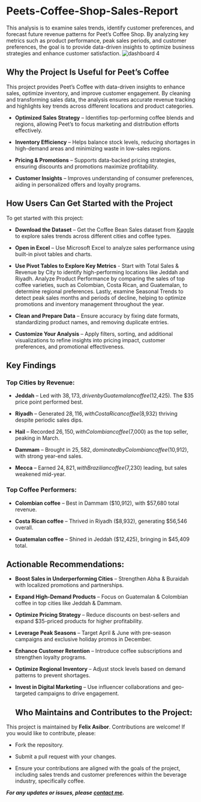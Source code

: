 # Peets-Coffee-Shop-Sales-Report
This analysis is to examine sales trends, identify customer preferences, and forecast future revenue patterns for Peet’s Coffee Shop. By analyzing key metrics such as product performance, peak sales periods, and customer preferences, the goal is to provide data-driven insights to optimize business strategies and enhance customer satisfaction.
![dashboard 4](https://github.com/user-attachments/assets/bec75f89-8fc1-4eb8-81d3-5ce28f38d9d7)

## Why the Project Is Useful for Peet’s Coffee
This project provides Peet’s Coffee with data-driven insights to enhance sales, optimize inventory, and improve customer engagement. By cleaning and transforming sales data, the analysis ensures accurate revenue tracking and highlights key trends across different locations and product categories.

- **Optimized Sales Strategy** – Identifies top-performing coffee blends and regions, allowing Peet’s to focus marketing and distribution efforts effectively.
+ **Inventory Efficiency** – Helps balance stock levels, reducing shortages in high-demand areas and minimizing waste in low-sales regions.
* **Pricing & Promotions** – Supports data-backed pricing strategies, ensuring discounts and promotions maximize profitability.
- **Customer Insights** – Improves understanding of consumer preferences, aiding in personalized offers and loyalty programs.

## How Users Can Get Started with the Project
To get started with this project:

- **Download the Dataset** – Get the Coffee Bean Sales dataset from [Kaggle](https://www.kaggle.com/datasets/halaturkialotaibi/coffee-bean-sales-dataset) to explore sales trends across different cities and coffee types.
+ **Open in Excel** – Use Microsoft Excel to analyze sales performance using built-in pivot tables and charts.
* **Use Pivot Tables to Explore Key Metrics** - Start with Total Sales & Revenue by City to identify high-performing locations like Jeddah and Riyadh. Analyze Product Performance by comparing the sales of top coffee varieties, such as Colombian, Costa Rican, and Guatemalan, to determine regional preferences. Lastly, examine Seasonal Trends to detect peak sales months and periods of decline, helping to optimize promotions and inventory management throughout the year.
- **Clean and Prepare Data** – Ensure accuracy by fixing date formats, standardizing product names, and removing duplicate entries.
+ **Customize Your Analysis** – Apply filters, sorting, and additional visualizations to refine insights into pricing impact, customer preferences, and promotional effectiveness.


## Key Findings
### Top Cities by Revenue:
- **Jeddah** – Led with $38,173, driven by Guatemalan coffee ($12,425). The $35 price point performed best.
+ **Riyadh** – Generated $28,116, with Costa Rican coffee ($8,932) thriving despite periodic sales dips.
* **Hail** – Recorded $26,150, with Colombian coffee ($7,000) as the top seller, peaking in March.
- **Dammam** – Brought in $25,582, dominated by Colombian coffee ($10,912), with strong year-end sales.
+ **Mecca** – Earned $24,821, with Brazilian coffee ($7,230) leading, but sales weakened mid-year.

### Top Coffee Performers:
- **Colombian coffee** – Best in Dammam ($10,912), with $57,680 total revenue.
+ **Costa Rican coffee** – Thrived in Riyadh ($8,932), generating $56,546 overall.
* **Guatemalan coffee** – Shined in Jeddah ($12,425), bringing in $45,409 total.

## Actionable Recommendations:
+ **Boost Sales in Underperforming Cities** – Strengthen Abha & Buraidah with localized promotions and partnerships.
- **Expand High-Demand Products** – Focus on Guatemalan & Colombian coffee in top cities like Jeddah & Dammam.
* **Optimize Pricing Strategy** – Reduce discounts on best-sellers and expand $35-priced products for higher profitability.
+ **Leverage Peak Seasons** – Target April & June with pre-season campaigns and exclusive holiday promos in December.
- **Enhance Customer Retention** – Introduce coffee subscriptions and strengthen loyalty programs.
* **Optimize Regional Inventory** – Adjust stock levels based on demand patterns to prevent shortages.
+ **Invest in Digital Marketing** – Use influencer collaborations and geo-targeted campaigns to drive engagement.
  
  ## Who Maintains and Contributes to the Project:
This project is maintained by **Felix Asibor**. Contributions are welcome! If you would like to contribute, please:

+ Fork the repository.
- Submit a pull request with your changes.
* Ensure your contributions are aligned with the goals of the project, including sales trends and customer preferences within the beverage industry, specifically coffee.
  
***For any updates or issues, please [contact me](asiborfelix@gmail.com).***
